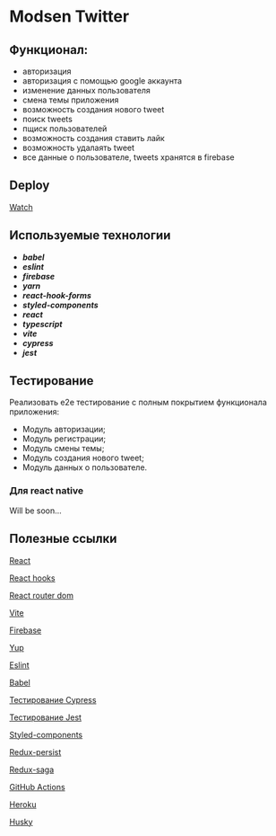 # Modsen Twitter

## Функционал:

- авторизация
- авторизация с помощью google аккаунта
- изменение данных пользователя
- смена темы приложения
- возможность создания нового tweet
- поиск tweets
- пщиск пользователей
- возможность создания ставить лайк
- возможность удалаять tweet
- все данные о пользователе, tweets хранятся в firebase

## Deploy

[Watch](https://64e2ffd4a22dd80008e7adea--imaginative-tulumba-d20705.netlify.app/)

## Используемые технологии

- **_babel_**
- **_eslint_**
- **_firebase_**
- **_yarn_**
- **_react-hook-forms_**
- **_styled-components_**
- **_react_**
- **_typescript_**
- **_vite_**
- **_cypress_**
- **_jest_**

## Тестирование

Реализовать e2e тестирование c полным покрытием функционала приложения:

- Модуль авторизации;
- Модуль регистрации;
- Модуль смены темы;
- Модуль создания нового tweet;
- Модуль данных о пользователе.

### Для react native

Will be soon...

## Полезные ссылки

[React](https://reactjs.org/docs/getting-started.html)

[React hooks](https://reactjs.org/docs/hooks-intro.html)

[React router dom](https://reacttraining.com/react-router/web/guides/quick-start)

[Vite](https://vitejs.dev/)

[Firebase](https://firebase.google.com/docs/reference/js?hl=ru)

[Yup](https://www.npmjs.com/package/yup)

[Eslint](https://eslint.org/docs/user-guide/configuring)

[Babel](https://babeljs.io/docs/en/configuration)

[Тестирование Cypress](https://docs.cypress.io/guides/overview/why-cypress.html#In-a-nutshell)

[Тестирование Jest](https://jestjs.io/ru/docs/getting-started)

[Styled-components](https://www.styled-components.com/docs)

[Redux-persist](https://github.com/rt2zz/redux-persist)

[Redux-saga](https://redux-saga.js.org/)

[GitHub Actions](https://github.com/features/actions)

[Heroku](https://devcenter.heroku.com/articles/heroku-cli)

[Husky](https://dev.to/ivadyhabimana/setup-eslint-prettier-and-husky-in-a-node-project-a-step-by-step-guide-946)
